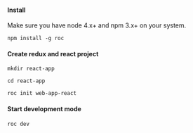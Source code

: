 #### Install
Make sure you have node 4.x+ and npm 3.x+ on your system.
```
npm install -g roc
```

#### Create redux and react project
```
mkdir react-app
```
```
cd react-app
```
```
roc init web-app-react
```

#### Start development mode
```
roc dev
```
